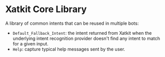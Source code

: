Xatkit Core Library
======

A library of common intents that can be reused in multiple bots:
- `Default_Fallback_Intent`: the intent returned from Xatkit when the underlying intent recognition provider doesn't find any intent to match for a given input.
- `Help`: capture typical help messages sent by the user.
